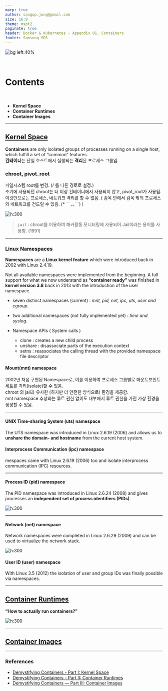 ```yaml
---
marp: true
author: sangup.jung@gmail.com
size: 16:9
theme: mspt2
paginate: true
header: Docker & Kubernetes - Appendix 01. Containers
footer: Samsung SDS
---
```


![bg left:40%](img/docker_k8s.png)

<br>

# Contents

<br>

- **Kernel Space**
- **Container Runtimes**
- **Container Images**



---

## [Kernel Space](https://medium.com/@saschagrunert/demystifying-containers-part-i-kernel-space-2c53d6979504)

**Containers** are only isolated groups of processes running on a single host, which fulfill a set of “common” features.  
**컨테이너**는 단일 호스트에서 실행되는 **격리**된 프로세스 그룹임.


### chroot, pivot_root
파일시스템 root를 변경. (/ 를 다른 경로로 설정.)  
초기에 사용되던 chroot는 더 이상 컨테이너에서 사용되지 않고, pivot_root가 사용됨.  
이것만으로는 프로세스, 네트워크 격리를 할 수 없음. ( 감옥 안에서 감옥 밖의 프로세스와 네트워크를 건드릴 수 있음. (* ￣︿￣) ) 

![h:300](./img/chroot.png)

> `jail` : chroot를 이용하여 해커활동 모니터링에 사용되어 Jail이라는 용어를 사용함. (1991)  

---

### Linux Namespaces
**Namespaces** are a **Linux kernel feature** which were introduced back in 2002 with Linux 2.4.19.  

Not all available namespaces were implemented from the beginning. A full support for what we now understand as **“container ready”** was finished in **kernel version 3.8** back in 2013 with the introduction of the user namespace.

- seven distinct namespaces (current) : *mnt, pid, net, ipc, uts, user and cgroup.*
- two additional namespaces (not fully implemented yet) : *time and syslog.* 

- Namespace APIs ( System calls )
    - clone : creates a new child process
    - unshare : disassociate parts of the execution context
    - setns : reassociates the calling thread with the provided namespace file descriptor


#### Mount(mnt) namespace
2002년 처음 구현된 Namespace로, 이를 이용하여 프로세스 그룹별로 마운트포인트 세트를 격리(isolate)할 수 있음.  
chroot 의 jail과 유사한 (하지만 더 안전한 방식으로) 환경을 제공함.  
mnt namespace 추상화는 루트 권한 없이도 내부에서 루트 권한을 가진 가상 환경을 생성할 수 있음.

---

#### UNIX Time-sharing System (uts) namespace
The UTS namespace was introduced in Linux 2.6.19 (2006) and allows us to **unshare the domain- and hostname** from the current host system.

#### Interprocess Communication (ipc) namespace
mespaces came with Linux 2.6.19 (2006) too and isolate interprocess communication (IPC) resources.

---

#### Process ID (pid) namespace
The PID namespace was introduced in Linux 2.6.24 (2008) and gives processes an **independent set of process identifiers (PIDs)**.

![h:300](./img/pid_namespace.png)



---

#### Network (net) namespace
Network namespaces were completed in Linux 2.6.29 (2009) and can be used to virtualize the network stack.

![h:300](./img/network_namespace.png)


#### User ID (user) namespace
With Linux 3.5 (2012) the isolation of user and group IDs was finally possible via namespaces.













---

## [Container Runtimes](https://medium.com/@saschagrunert/demystifying-containers-part-ii-container-runtimes-e363aa378f25)


**“How to actually run containers?”**  



![h:300](https://miro.medium.com/max/720/1*OnB-Ah-FehjzQfhu5-BHmQ.png)




---

## [Container Images](https://medium.com/@saschagrunert/demystifying-containers-part-iii-container-images-244865de6fef)


---

### References
- [Demystifying Containers - Part I: Kernel Space](https://medium.com/@saschagrunert/demystifying-containers-part-i-kernel-space-2c53d6979504)
- [Demystifying Containers - Part II: Container Runtimes](https://medium.com/@saschagrunert/demystifying-containers-part-ii-container-runtimes-e363aa378f25)
- [Demystifying Containers — Part III: Container Images](https://medium.com/@saschagrunert/demystifying-containers-part-iii-container-images-244865de6fef)
